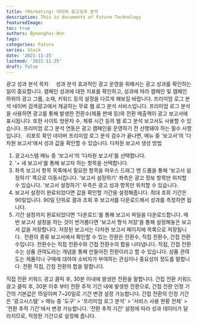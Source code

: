 ```yaml
---
title: (Marketing) 네이버 광고성과 분석
description: This is documents of Future Technology
featuredImage: 
toc: true
authors: Byeonghui-Won
tags:
categories: Future
series: Stock
date: '2021-11-25'
lastmod: '2021-11-25'
draft: false
---
```


광고 성과 분석
목차
​​
​​
​​
​​
성과 분석
효과적인 광고 운영을 위해서는 광고 성과를 확인하는 일이 중요합니다. 캠페인 성과에 대한 지표를 확인하고, 성과에 따라 캠페인 및 캠페인 하위의 광고 그룹, 소재, 키워드 등의 설정을 다르게 해보길 바랍니다.
프리미엄 로그 분석
네이버 검색광고에서 제공하는 무료 웹 로그 분석 서비스입니다. 프리미엄 로그 분석을 사용하면 광고를 통해 발생한 전환수(제품 판매 등)와 전환 매출액이 광고 보고서에 표시됩니다. 또한 사이트 방문자 수, 체류 시간 등의 웹 로그 분석 보고서도 사용할 수 있습니다.
프리미엄 로그 분석 연동은 광고 캠페인을 운영하기 전 선행돼야 하는 필수 사항입니다.
​​
​
리포트 확인
네이버 프리미엄 로그 분석 검수가 끝나면, 메뉴 중 '보고서'의 '다차원 보고서'에서 성과 값을 확인할 수 있습니다.
다차원 보고서 생성 방법
1. 광고시스템 메뉴 중 '보고서'의 '다차원 보고서'를 선택합니다.
​
2. '+ 새 보고서'를 통해 보고자 하는 항목을 선택합니다.
​
3.  좌측 보고서 항목 목록에서 필요한 항목을 마우스 드래그 앤 드롭을 통해 '보고서 설정하기' 쪽으로 이동시킵니다.
'보고서 설정하기' 좌측은 광고 정보 항목만 위치할 수 있습니다.
'보고서 설정하기' 우측은 광고 성과 항목만 위치할 수 있습니다.
​
4. 보고서 설정이 완료되었다면 값을 확인할 기간을 설정해줍니다.
최대 조회 기간은 90일입니다. 90일 단위로 결과 조회 후 보고서를 다운로드해서 성과를 측정하면 됩니다.
​
5. 기간 설정까지 완료되었다면 '다운로드'를 통해 보고서 파일을 다운로드합니다. 
매번 보고서 설정을 하는 것이 번거롭다면 '보고서 형식 저장'을 통해 설정해놓은 보고서 값을 저장합니다. 저장된 보고서는 다차원 보고서 페이지에 목록으로 저장됩니다.
​
전환의 종류
보고서에서 확인할 수 있는 전환은 전환수, 직접 전환수, 간접 전환수입니다. 전환수는 직접 전환수와 간접 전환수의 합을 나타냅니다. 직접, 간접 전환수는 상품 관여도라는 개념을 통해 만들어진 전환이라고 할 수 있습니다.
상품 관여도는 제품이나 구매에 대하여 소비자가 부여하는 관심이나 중요성의 정도를 말합니다.
전환
직접, 간접 전환의 합을 말합니다.

직접 전환
키워드 광고 클릭 후, 30분 이내에 발생한 전환을 말합니다.
간접 전환
키워드 광고 클릭 후, 30분 이후 부터 전환 추적 기간 내에 발생한 전환으로, 간접 전환 인정 기간의 기본값은 15일이며 7~20일로 기간 변경 설정 가능합니다. 
간접 전환의 인정 기간은 '광고시스템' > 메뉴 중 '도구' > '프리미엄 로그 분석' > '서비스 사용 현황 전체' > '전환 추적 기간'에서 변경 가능합니다.
‘전환 추적 기간’ 설정에 따라 성과 데이터가 달라지므로, 적정한 기간으로 설정해 줍니다.
